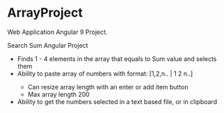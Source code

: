 # ArrayProject

Web Application Angular 9 Project.

<p class="lead">Search Sum  Angular Project</p>
        <ul class="list-group">
      <li class="list-group-item">
        Finds 1 - 4 elements in the array that equals to Sum value and selects them
      </li>
      <li class="list-group-item">
        Ability to paste array of numbers with format: [1,2,n.. | 1 2 n..]
      </li>
      <ul class="list-group-item">
        <li class="list-group-item">
          Can resize array length with an enter or add item button
        </li>
        <li class="list-group-item">
          Max array length 200
        </li>
      </ul>
      <li class="list-group-item">
        Ability to get the numbers selected in a text based file, or in clipboard
      </li>
    </ul>

